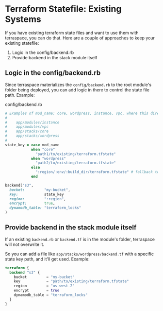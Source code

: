 # Terraform Statefile: Existing Systems

If you have existing terraform state files and want to use them with terraspace, you can do that. Here are a couple of approaches to keep your existing statefile:

1. Logic in the config/backend.rb
2. Provide backend in the stack module itself

## Logic in the config/backend.rb

Since terraspace materializes the `config/backend.rb` to the root module's folder being deployed, you can add logic in there to control the state file path. Example:

config/backend.rb

```ruby
# Examples of mod_name: core, wordpress, instance, vpc, where this directory structure exists
#
#    app/modules/instance
#    app/modules/vpc
#    app/stacks/core
#    app/stacks/wordpress
#
state_key = case mod_name
            when "core"
              "path1/to/existing/terraform.tfstate"
            when "wordpress"
              "path2/to/existing/terraform.tfstate"
            else
              ":region/:env/:build_dir/terraform.tfstate" # fallback to default terraspace variable notation
            end

backend("s3",
  bucket:         "my-bucket",
  key:            state_key
  region:         ":region",
  encrypt:        true,
  dynamodb_table: "terraform_locks"
)
```


## Provide backend in the stack module itself

If an existing `backend.rb` or `backend.tf` is in the module's folder, terraspace will not overwrite it.

So you can add a file like `app/stacks/wordpress/backend.tf` with a specific state key path, and it'll get used. Example:

```terraform
terraform {
  backend "s3" {
    bucket         = "my-bucket"
    key            = "path/to/existing/terraform.tfstate"
    region         = "us-west-2"
    encrypt        = true
    dynamodb_table = "terraform_locks"
  }
}
```
